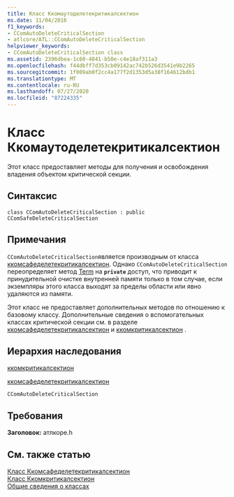 ```yaml
---
title: Класс Ккомаутоделетекритикалсектион
ms.date: 11/04/2016
f1_keywords:
- CComAutoDeleteCriticalSection
- atlcore/ATL::CComAutoDeleteCriticalSection
helpviewer_keywords:
- CComAutoDeleteCriticalSection class
ms.assetid: 2396dbea-1c60-4841-b50e-c4e18af311a3
ms.openlocfilehash: f44dbff7d353cb09142ac742b526d3541e9b2265
ms.sourcegitcommit: 1f009ab0f2cc4a177f2d1353d5a38f164612bdb1
ms.translationtype: MT
ms.contentlocale: ru-RU
ms.lasthandoff: 07/27/2020
ms.locfileid: "87224335"
---
```

# <a name="ccomautodeletecriticalsection-class"></a>Класс Ккомаутоделетекритикалсектион

Этот класс предоставляет методы для получения и освобождения владения объектом критической секции.

## <a name="syntax"></a>Синтаксис

```
class CComAutoDeleteCriticalSection : public CComSafeDeleteCriticalSection
```

## <a name="remarks"></a>Примечания

`CComAutoDeleteCriticalSection`является производным от класса [ккомсафеделетекритикалсектион](../../atl/reference/ccomsafedeletecriticalsection-class.md). Однако `CComAutoDeleteCriticalSection` переопределяет метод [Term](ccomsafedeletecriticalsection-class.md#term) на **`private`** доступ, что приводит к принудительной очистке внутренней памяти только в том случае, если экземпляры этого класса выходят за пределы области или явно удаляются из памяти.

Этот класс не предоставляет дополнительных методов по отношению к базовому классу. Дополнительные сведения о вспомогательных классах критической секции см. в разделе [ккомсафеделетекритикалсектион](../../atl/reference/ccomsafedeletecriticalsection-class.md) и [ккомкритикалсектион](../../atl/reference/ccomcriticalsection-class.md) .

## <a name="inheritance-hierarchy"></a>Иерархия наследования

[ккомкритикалсектион](../../atl/reference/ccomcriticalsection-class.md)

[ккомсафеделетекритикалсектион](../../atl/reference/ccomsafedeletecriticalsection-class.md)

`CComAutoDeleteCriticalSection`

## <a name="requirements"></a>Требования

**Заголовок:** атлкоре.h

## <a name="see-also"></a>См. также статью

[Класс Ккомсафеделетекритикалсектион](../../atl/reference/ccomsafedeletecriticalsection-class.md)<br/>
[Класс Ккомкритикалсектион](../../atl/reference/ccomcriticalsection-class.md)<br/>
[Общие сведения о классах](../../atl/atl-class-overview.md)
